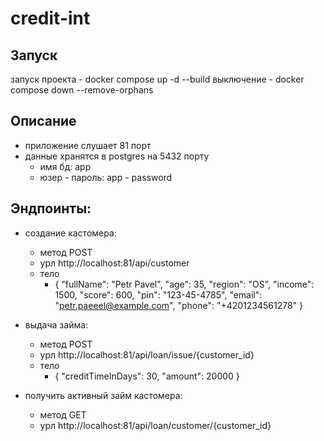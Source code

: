 # credit-int

## Запуск

запуск проекта - docker compose up -d --build
выключение - docker compose down --remove-orphans

## Описание

- приложение слушает 81 порт
- данные хранятся в postgres на 5432 порту
  - имя бд: app
  - юзер - пароль: app - password

## Эндпоинты:
- создание кастомера:
  - метод POST
  - урл http://localhost:81/api/customer
  - тело 
    - {
      "fullName": "Petr Pavel",
      "age": 35,
      "region": "OS",
      "income": 1500,
      "score": 600,
      "pin": "123-45-4785",
      "email": "petr.paeeel@example.com",
      "phone": "+4201234561278"
      }


- выдача займа:
  - метод POST
  - урл http://localhost:81/api/loan/issue/{customer_id}
  - тело
    - {
      "creditTimeInDays": 30,
      "amount": 20000
      }


- получить активный займ кастомера:
  - метод GET
  - урл http://localhost:81/api/loan/customer/{customer_id}